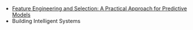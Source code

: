 - [Feature Engineering and Selection: A Practical Approach for Predictive Models](http://www.feat.engineering)
- Building Intelligent Systems
